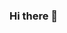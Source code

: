 ### Hi there 👋

<!--
**turbogaming876/turbogaming876** is a ✨ _special_ ✨ repository because its `README.md` (this file) appears on your GitHub profile.

Here are some ideas to get you started:

<div align="center">

## Toxic-Turbo
# Hi ,<a href="Hey"><img src="https://raw.githubusercontent.com/TOXIC-DEVIL/TOXIC-DEVIL/TOXIC-DEVIL-OFFICIAL/media/Hi.gif" width="48px"></a> I'm Darco Mods&nbsp;

![My card name](https://cardivo.vercel.app/api?name=Toxic-Turbo&description=Hi,%20Welcome%20To%20💖Darco💖%20Profile%20❤&image=https://telegra.ph/file/6c6c82a987306cc330978.jpg&backgroundColor=%23ecf0f1&instagram=toxic_darco&github=TURBOHYPER&twitter=&pattern=leaf&colorPattern=%23eaeaea)

<div align="center">
  <p align="center">
    
- 🔭 I’m currently working on [**Toxic-Alexa**](https://github.com/turbogaming876/DarcoVampire-MD)

- 💬 Ask me about [**ME**](Soon)

- 📫 How to reach [**ME**](https://wa.me/917373104400)

- ⚡ Fun fact [**I THINK IAM VERY HAPPY**](https://c.tenor.com/8KpKwMUaYREAAAAi/not-really-ryan-fluff-bruce.gif)

- 💫 My [**WEBSIT**](soon)


![TOXIC DARVO](https://github.com/phaticusthiccy/Statics/blob/master/generated/languages.svg)
 

## License
This project is protected by `GNU General Public Licence v3.0` license.

### Disclaimer
`WhatsApp` name, its variations and the logo are registered trademarks of Facebook. We have nothing to do with the registered trademark
